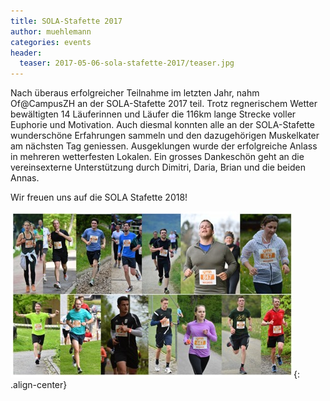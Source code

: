 ```yaml
---
title: SOLA-Stafette 2017
author: muehlemann
categories: events
header:
  teaser: 2017-05-06-sola-stafette-2017/teaser.jpg
---
```


Nach &uuml;beraus erfolgreicher Teilnahme im letzten Jahr, nahm Of@CampusZH an der
SOLA-Stafette 2017 teil. Trotz regnerischem Wetter bew&auml;ltigten 14
L&auml;uferinnen und L&auml;ufer die 116km lange Strecke voller Euphorie und Motivation.
Auch diesmal konnten alle an der SOLA-Stafette wundersch&ouml;ne Erfahrungen sammeln und
den dazugeh&ouml;rigen Muskelkater am n&auml;chsten Tag geniessen. Ausgeklungen wurde der
erfolgreiche Anlass in mehreren wetterfesten Lokalen. Ein grosses Dankesch&ouml;n geht an
die vereinsexterne Unterst&uuml;tzung durch Dimitri, Daria, Brian und die beiden Annas.

Wir freuen uns auf die SOLA Stafette 2018!

![image-center](/images/2017-05-06-sola-stafette-2017/main.jpg){: .align-center}
